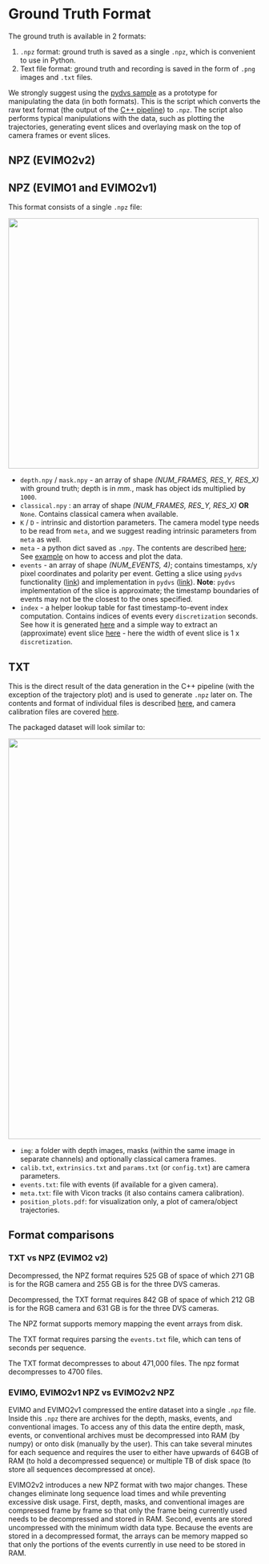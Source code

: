 # Ground Truth Format

The ground truth is available in 2 formats:
 1. `.npz` format: ground truth is saved as a single `.npz`, which is convenient to use in Python.
 2. Text file format: ground truth and recording is saved in the form of `.png` images and `.txt` files.

We strongly suggest using the [pydvs sample](https://github.com/better-flow/pydvs/blob/bdff8de0c3c7df24d3143154b415091d88a1e4c2/samples/evimo-gen.py) as a prototype for manipulating the data (in both formats). This is the script which converts the raw text format (the output of the [C++ pipeline](https://github.com/better-flow/evimo/wiki/Ground-Truth-Generation)) to `.npz`. The script also performs typical manipulations with the data, such as plotting the trajectories, generating event slices and overlaying mask on the top of camera frames or event slices.

## NPZ (EVIMO2v2)

## NPZ (EVIMO1 and EVIMO2v1)
This format consists of a single `.npz` file:

<img src="https://github.com/better-flow/evimo/blob/master/docs/wiki_img/npz_format.png" width="500"/>

- `depth.npy` / `mask.npy` - an array of shape *(NUM_FRAMES, RES_Y, RES_X)* with ground truth; depth is in *mm.*, mask has object ids multiplied by `1000`.
- `classical.npy` : an array of shape *(NUM_FRAMES, RES_Y, RES_X)* **OR** `None`. Contains classical camera when available.
- `K` / `D` - intrinsic and distortion parameters. The camera model type needs to be read from `meta`, and we suggest reading intrinsic parameters from `meta` as well.
- `meta` - a python dict saved as `.npy`. The contents are described [here](https://github.com/better-flow/evimo/wiki/Ground-Truth-Generation); See [example](https://github.com/better-flow/pydvs/blob/bdff8de0c3c7df24d3143154b415091d88a1e4c2/samples/evimo-gen.py#L217) on how to access and plot the data.
- `events` - an array of shape *(NUM_EVENTS, 4)*; contains timestamps, x/y pixel coordinates and polarity per event. Getting a slice using `pydvs` functionality ([link](https://github.com/better-flow/pydvs/blob/bdff8de0c3c7df24d3143154b415091d88a1e4c2/samples/evimo-gen.py#L282)) and implementation in `pydvs` ([link](https://github.com/better-flow/pydvs/blob/bdff8de0c3c7df24d3143154b415091d88a1e4c2/lib/pydvs.py#L275)). **Note**: `pydvs` implementation of the slice is approximate; the timestamp boundaries of events may not be the closest to the ones specified.
- `index` - a helper lookup table for fast timestamp-to-event index computation. Contains indices of events every `discretization` seconds. See how it is generated [here](https://github.com/better-flow/pydvs/blob/bdff8de0c3c7df24d3143154b415091d88a1e4c2/lib/pydvs.py#L123) and a simple way to extract an (approximate) event slice [here](https://github.com/better-flow/pydvs/blob/bdff8de0c3c7df24d3143154b415091d88a1e4c2/samples/error_demo.py#L200) - here the width of event slice is 1 x `discretization`.

## TXT
This is the direct result of the data generation in the C++ pipeline (with the exception of the trajectory plot) and is used to generate `.npz` later on. The contents and format of individual files is described [here](https://github.com/better-flow/evimo/wiki/Ground-Truth-Generation), and camera calibration files are covered [here](https://github.com/better-flow/evimo/wiki/Dataset-Configuration-Folder).

The packaged dataset will look similar to:

<img src="https://github.com/better-flow/evimo/blob/master/docs/wiki_img/text_format.png" width="800"/>

- `img`: a folder with depth images, masks (within the same image in separate channels) and optionally classical camera frames.
- `calib.txt`, `extrinsics.txt` and `params.txt` (or `config.txt`) are camera parameters.
- `events.txt`: file with events (if available for a given camera).
- `meta.txt`: file with Vicon tracks (it also contains camera calibration).
- `position_plots.pdf`: for visualization only, a plot of camera/object trajectories.


## Format comparisons
### TXT vs NPZ (EVIMO2 v2)

Decompressed, the NPZ format requires 525 GB of space of which 271 GB is for the RGB camera and 255 GB is for the three DVS cameras.

Decompressed, the TXT format requires 842 GB of space of which 212 GB is for the RGB camera and 631 GB is for the three DVS cameras.

The NPZ format supports memory mapping the event arrays from disk. 

The TXT format requires parsing the `events.txt` file, which can tens of seconds per sequence.

The TXT format decompresses to about 471,000 files. The npz format decompresses to 4700 files.

### EVIMO, EVIMO2v1 NPZ vs EVIMO2v2 NPZ

EVIMO and EVIMO2v1 compressed the entire dataset into a single `.npz` file. Inside this `.npz` there are archives for the depth, masks, events, and conventional images. To access any of this data the entire depth, mask, events, or conventional archives must be decompressed into RAM (by numpy) or onto disk (manually by the user). This can take several minutes for each sequence and requires the user to either have upwards of 64GB of RAM (to hold a decompressed sequence) or multiple TB of disk space (to store all sequences decompressed at once).

EVIMO2v2 introduces a new NPZ format with two major changes. These changes eliminate long sequence load times and while preventing excessive disk usage. First, depth, masks, and conventional images are compressed frame by frame so that only the frame being currently used needs to be decompressed and stored in RAM. Second, events are stored uncompressed with the minimum width data type. Because the events are stored in a decompressed format, the arrays can be memory mapped so that only the portions of the events currently in use need to be stored in RAM.
